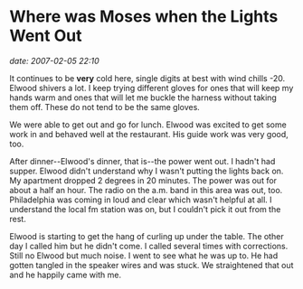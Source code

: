# Where was Moses when the Lights Went Out #

*date: 2007-02-05 22:10*

It continues to be **very** cold here, single digits at
best with wind chills -20. Elwood shivers a lot. I keep trying
different gloves for ones that will keep my hands warm and ones that
will let me buckle the harness without taking them off. These do not
tend to be the same gloves.

We were able to get out and go for lunch. Elwood was excited to get
some work in and behaved well at the restaurant. His guide work was
very good, too.

After dinner--Elwood's dinner, that is--the power went out. I hadn't had
supper. Elwood didn't understand why I wasn't putting the lights back
on. My apartment dropped 2 degrees in 20 minutes. The power was out
for about a half an hour. The radio on the a.m. band in this area was
out, too. Philadelphia was coming in loud and clear which wasn't
helpful at all. I understand the local fm station was on, but I
couldn't pick it out from the rest.

Elwood is starting to get the hang of curling up under the table. The
other day I called him but he didn't come. I called several times with
corrections. Still no Elwood but much noise. I went to see what he was
up to. He had gotten tangled in the speaker wires and was stuck. We
straightened that out and he happily came with me.
